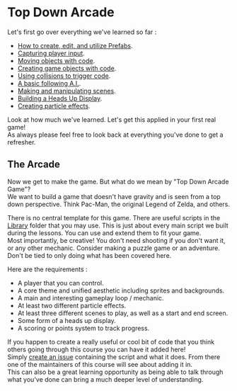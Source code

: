# Top Down Arcade

Let's first go over everything we've learned so far :

* [How to create, edit, and utilize Prefabs](./1%20Prefabs.md).
* [Capturing player input](./2%20PlayerInput.md).
* [Moving objects with code](./2%20PlayerInput.md/#moving-the-player).
* [Creating game objects with code](./2%20PlayerInput.md/#spawning-a-bullet).
* [Using collisions to trigger code](./3%20Health.md).
* [A basic following A.I.](./3%20Health.md/#basic-enemy-ai).
* [Making and manipulating scenes](./4%20Scenes.md).
* [Building a Heads Up Display](./5%20HUD.md).
* [Creating particle effects](./6%20/ParticleEffects.md).

Look at how much we've learned. Let's get this applied in your first real game!\
As always please feel free to look back at everything you've done to get a refresher.

## The Arcade

Now we get to make the game. But what do we mean by "Top Down Arcade Game"?\
We want to build a game that doesn't have gravity and is seen from a top down perspective. Think Pac-Man, the original Legend of Zelda, and others.

There is no central template for this game. There are useful scripts in the [Library](./Library/) folder that you may use. This is just about every main script we built during the lessons. You can use and extend them to fit your game.\
Most importantly, be creative! You don't need shooting if you don't want it, or any other mechanic. Consider making a puzzle game or an adventure. Don't be tied to only doing what has been covered here.

Here are the requirements :

* A player that you can control.
* A core theme and unified aesthetic including sprites and backgrounds.
* A main and interesting gameplay loop / mechanic.
* At least two different particle effects.
* At least three different scenes to play, as well as a start and end screen.
* Some form of a heads up display.
* A scoring or points system to track progress.

If you happen to create a really useful or cool bit of code that you think others going through this course you can have it added here!\
Simply [create an issue](https://github.com/DerekCresswell/GameDesign11/issues/new) containing the script and what it does. From there one of the maintainers of this course will see about adding it in.\
This can also be a great learning opportunity as being able to talk through what you've done can bring a much deeper level of understanding.